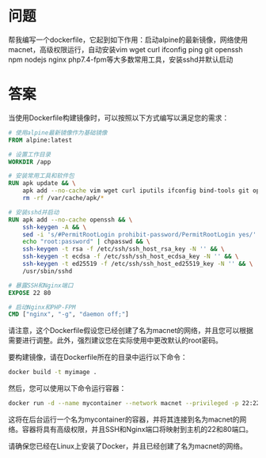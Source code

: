 # 问题
帮我编写一个dockerfile，它起到如下作用：启动alpine的最新镜像，网络使用macnet，高级权限运行，自动安装vim wget curl ifconfig ping git openssh npm nodejs nginx php7.4-fpm等大多数常用工具，安装sshd并默认启动
# 答案
当使用Dockerfile构建镜像时，可以按照以下方式编写以满足您的需求：

```Dockerfile
# 使用alpine最新镜像作为基础镜像
FROM alpine:latest

# 设置工作目录
WORKDIR /app

# 安装常用工具和软件包
RUN apk update && \
    apk add --no-cache vim wget curl iputils ifconfig bind-tools git openssh npm nodejs nginx php7.4-fpm && \
    rm -rf /var/cache/apk/*

# 安装sshd并启动
RUN apk add --no-cache openssh && \
    ssh-keygen -A && \
    sed -i 's/#PermitRootLogin prohibit-password/PermitRootLogin yes/' /etc/ssh/sshd_config && \
    echo "root:password" | chpasswd && \
    ssh-keygen -t rsa -f /etc/ssh/ssh_host_rsa_key -N '' && \
    ssh-keygen -t ecdsa -f /etc/ssh/ssh_host_ecdsa_key -N '' && \
    ssh-keygen -t ed25519 -f /etc/ssh/ssh_host_ed25519_key -N '' && \
    /usr/sbin/sshd

# 暴露SSH和Nginx端口
EXPOSE 22 80

# 启动Nginx和PHP-FPM
CMD ["nginx", "-g", "daemon off;"]
```

请注意，这个Dockerfile假设您已经创建了名为macnet的网络，并且您可以根据需要进行调整。此外，强烈建议您在实际使用中更改默认的root密码。

要构建镜像，请在Dockerfile所在的目录中运行以下命令：

```bash
docker build -t myimage .
```

然后，您可以使用以下命令运行容器：

```bash
docker run -d --name mycontainer --network macnet --privileged -p 22:22 -p 80:80 myimage
```

这将在后台运行一个名为mycontainer的容器，并将其连接到名为macnet的网络。容器将具有高级权限，并且SSH和Nginx端口将映射到主机的22和80端口。

请确保您已经在Linux上安装了Docker，并且已经创建了名为macnet的网络。